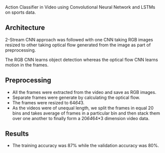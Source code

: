 Action Classifier in Video using Convolutional Neural Network and LSTMs
on sports data.

## Architecture
2-Stream CNN approach was followed with one CNN taking RGB images resized
to other taking optical flow generated from the  image as part of preprocessing.

The RGB CNN learns object detection whereas the optical flow CNN learns
motion in the frames.

## Preprocessing
 - All the frames were extracted from the video and save as RGB images.
 - Separate frames were generate by calculating the optical flow.
 - The frames were resized to 64*64*3.
 - As the videos were of unequal length, we split the frames in equal 
    20 bins and takes average of frames in a particular bin and then stack
    them over one another to finally form a 20*64*64*3 dimension video data.
    
## Results
 - The training accuracy was 87% while the validation accuracy was 80%.
  

